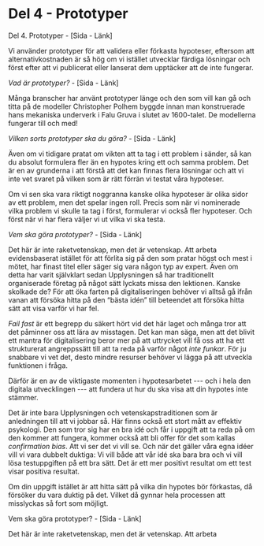 # Del 4 - Prototyper

Del 4. Prototyper _-_ \[Sida - Länk\]

Vi använder prototyper för att validera eller förkasta hypoteser, eftersom att alternativkostnaden är så hög om vi istället utvecklar färdiga lösningar och först efter att vi publicerat eller lanserat dem upptäcker att de inte fungerar.

_Vad är prototyper? -_ \[Sida - Länk\]

Många branscher har använt prototyper länge och den som vill kan gå och titta på de modeller Christopher Polhem byggde innan man konstruerade hans mekaniska underverk i Falu Gruva i slutet av 1600-talet. De modellerna fungerar till och med!

_Vilken sorts prototyper ska du göra? -_ \[Sida - Länk\]

Även om vi tidigare pratat om vikten att ta tag i ett problem i sänder, så kan du absolut formulera fler än en hypotes kring ett och samma problem. Det är en av grunderna i att förstå att det kan finnas flera lösningar och att vi inte vet svaret på vilken som är rätt förrän vi testat våra hypoteser.

Om vi sen ska vara riktigt noggranna kanske olika hypoteser är olika sidor av ett problem, men det spelar ingen roll. Precis som när vi nominerade vilka problem vi skulle ta tag i först, formulerar vi också fler hypoteser. Och först när vi har flera väljer vi ut vilka vi ska testa.

_Vem ska göra prototyper? -_ \[Sida - Länk\]

Det här är inte raketvetenskap, men det är vetenskap. Att arbeta evidensbaserat istället för att förlita sig på den som pratar högst och mest i mötet, har finast titel eller säger sig vara någon typ av expert. Även om detta har varit självklart sedan Upplysningen så har traditionellt organiserade företag på något sätt lyckats missa den lektionen. Kanske skolkade de? För att öka farten på digitaliseringen behöver vi alltså gå ifrån vanan att försöka hitta på den “bästa idén” till beteendet att försöka hitta sätt att visa varför vi har fel.

_Fail fast_ är ett begrepp du säkert hört vid det här laget och många tror att det påminner oss att lära av misstagen. Det kan man säga, men att det blivit ett mantra för digitalisering beror mer på att uttrycket vill få oss att ha ett strukturerat angreppssätt till att ta reda på varför något _inte funkar_. För ju snabbare vi vet det, desto mindre resurser behöver vi lägga på att utveckla funktionen i fråga.

Därför är en av de viktigaste momenten i hypotesarbetet --- och i hela den digitala utvecklingen --- att fundera ut hur du ska visa att din hypotes inte stämmer.

Det är inte bara Upplysningen och vetenskapstraditionen som är anledningen till att vi jobbar så. Här finns också ett stort mått av effektiv psykologi. Den som tror sig har en bra idé och får i uppgift att ta reda på om den kommer att fungera, kommer också att bli offer för det som kallas _confirmation bias_. Att vi ser det vi vill se. Och när det gäller våra egna idéer vill vi vara dubbelt duktiga: Vi vill både att vår idé ska bara bra och vi vill lösa testuppgiften på ett bra sätt. Det är ett mer positivt resultat om ett test visar positiva resultat.

Om din uppgift istället är att hitta sätt på vilka din hypotes bör förkastas, då försöker du vara duktig på det. Vilket då gynnar hela processen att misslyckas så fort som möjligt.

Vem ska göra prototyper? - \[Sida - Länk\]

Det här är inte raketvetenskap, men det är vetenskap. Att arbeta

